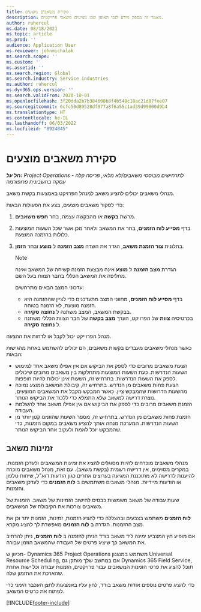 ```yaml
---
title: סקירת משאבים מוצעים
description: מאמר זה מספק מידע לגבי האופן שבו מציעים משאבי פרויקטים.
author: ruhercul
ms.date: 08/18/2021
ms.topic: article
ms.prod: ''
audience: Application User
ms.reviewer: johnmichalak
ms.search.scope: ''
ms.custom: ''
ms.assetid: ''
ms.search.region: Global
ms.search.industry: Service industries
ms.author: ruhercul
ms.dyn365.ops.version: ''
ms.search.validFrom: 2020-10-01
ms.openlocfilehash: 3f20dda2b7b384608b8f4b548c18ac21d07fee07
ms.sourcegitcommit: 6cfc50d89528df977a8f6a55c1ad39d99800d9b4
ms.translationtype: HT
ms.contentlocale: he-IL
ms.lasthandoff: 06/03/2022
ms.locfileid: "8924845"
---
```

# <a name="review-proposed-resources"></a>סקירת משאבים מוצעים

_**חל על:** Project Operations לתרחישים מבוססי משאבים/לא מלאי, פריסה קלה - עסקה בחשבונית פרופורמה_

מנהלי משאבים יכולים להציע משאב למנהל הפרויקט באמצעות בקשת משאב.

כדי לסקור משאבים מוצעים, בצע את הפעולות הבאות:

1. מרשת **בקשה** או מהבקשה עצמה, בחר **חפש משאבים**.
2. בדף **מסייע לוח הזמנים**, בחר את המשאב ולאחר מכן אשר שכל השעות המוצעות כלולות בהזמנה המוצעת.
3. בחלונית **צור הזמנת משאב**, הגדר את השדה **מצב הזמנה** ל **מוצע** ובחר **הזמן**.

    > [!NOTE]
    > הגדרת **מצב הזמנה** ל **מוצע** אינה מבצעת הזמנה קשיחה של המשאב ואינה מחליפה את המשאב הכללי בחבר הצוות בעל השם.

    עדכוני המצב הבאים מתרחשים:

    - בדף **מסייע לוח הזמנים**, מחווני המצב מתעדכנים כדי לציין שההזמנה היא הזמנה מוצעת, לא הזמנה בטוחה.
    - בבקשת המשאב, המצב משתנה ל **‏‫נחוצה סקירה‬**.
    - בכרטיסיה **צוות** של הפרויקט, הערך **מצב בקשה** של חבר הצוות הכללי משתנה ל **‏‫נחוצה סקירה‬**.

מנהל הפרוייקט יכול לקבל או לדחות את ההצעה.

כאשר מנהלי משאבים מעבדים בקשות משאבים, הם יכולים להשתמש באחת מהגישות הבאות:

- הצעת משאבים מרובים כדי לספק את הביקוש אם אין אפילו משאב אחד למימוש השעות הנדרשות. כעת השעות המוצעות מתחלקות בין משאבים מרובים שיכולים לספק את השעות הנדרשות. בתרחיש זה, השעות אינן יכולות להיות חופפות.
- הצעת פחות משאבים מן הנדרש. בתרחיש זה, קיבולת המשאב המוצע נמוכה מהשעות הדרושות שהמבקש ציין. כאשר המבקש מקבל את המשאבים המוצעים, נוצרת דרישה למשאב שלא התמלא כדי ללכוד את הביקוש הנותר.
- הזמנת משאבים מרובים כדי לספק את הביקוש אם אין אפילו משאב אחד להשלמת העבודה.
- הזמנת פחות משאבים מן הנדרש. בתרחיש זה, מספר השעות שהוזמנו קטן יותר מן השעות הנדרשות. המערכת מנחה אותך להציע משאבים במקום הזמנות, כדי שהמבקש יוכל לאמת ולעקוב אחר הביקוש הנותר.

## <a name="resource-availability"></a>זמינות משאב

מנהלי משאבים מוכרחים להיות מסוגלים להציג את זמינות המשאבים ולעדכן הזמנות. במקרים מסוימים, אין דרישה רשמית (בקשת משאב). עם זאת, מנהל משאבים מוכרח להיענות לדרישה לא מתוכננת המגיעה בערוצים אחרים כגון הודעות דוא"ל, שיחות טלפון או הודעות מיידיות. מנהלי משאבים משתמשים ב **לוח הזמנים** כדי לעדכן משאבים והזמנות.

שעות עבודה של משאב משמשות כבסיס לחישוב הזמינות של משאב. הזמנות של משאבים צורכות את הקיבולת של המשאבים.

**לוח הזמנים** משתמש בצבעים ובהצללה כדי להציג הזמנות, זמינות, הזמנות יתר וכן את מצב ההזמנות. הגדרה ב **לוח הזמנים** מאפשרת לך להציג מקרא.

אם מופיע חץ המצביע ימינה ליד משאב בודד הניתן להזמנה ב **לוח הזמנים**, ניתן להרחיב את המשאב כך שיציג פרטים של העבודה שהמשאב הוזמן עבורה.

מכיוון ש- Dynamics 365 Project Operations משתמש במנגנון Universal Resource Scheduling, אם במחשב שלך מותקן גם Dynamics 365 Field Service, תוכל להציג את פרטי הזמנות המשאבים עבור פרויקטים, הזמנות עבודה וכל ישות אחרת שהארכת את התזמון שלה.

כדי להציג פרטים נוספים אודות משאב בודד, לחץ עליו באמצעות לחצן העכבר הימני כדי לפתוח את כרטיס המשאב.



[!INCLUDE[footer-include](../includes/footer-banner.md)]
